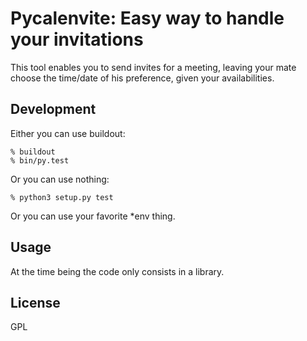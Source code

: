 # Pycalenvite: Easy way to handle your invitations

This tool enables you to send invites for a meeting, leaving your mate choose the
time/date of his preference, given your availabilities.

## Development

Either you can use buildout:

    % buildout
    % bin/py.test

Or you can use nothing:

    % python3 setup.py test

Or you can use your favorite *env thing.

## Usage

At the time being the code only consists in a library.

## License

GPL

